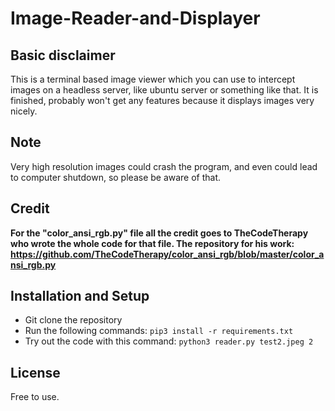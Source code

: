 # Image-Reader-and-Displayer
## Basic disclaimer

This is a terminal based image viewer which you can use to intercept images on a headless server, like ubuntu server or something like that. It is finished, probably won't get any features because it displays images very nicely.

## Note

Very high resolution images could crash the program, and even could lead to computer shutdown, so please be aware of that.


## Credit

**For the "color_ansi_rgb.py" file all the credit goes to TheCodeTherapy who wrote the whole code for that file. The repository for his work: https://github.com/TheCodeTherapy/color_ansi_rgb/blob/master/color_ansi_rgb.py**

## Installation and Setup

- Git clone the repository
- Run the following commands: ```pip3 install -r requirements.txt```
- Try out the code with this command: ```python3 reader.py test2.jpeg 2```

## License

Free to use.